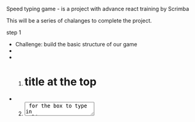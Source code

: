 Speed typing game - is a project with advance react training by Scrimba

This will be a series of chalanges to complete the project.

step 1

* Challenge: build the basic structure of our game
* 
* 1. <h1> title at the top
* 2. <textarea> for the box to type in 
*      (tip: React normalizes <textarea /> to be more like <input />, 
*      so it can be used as a self-closing element and uses the `value` property
*      to set its contents)
* 3. <h4> to display the amount of time remaining
* 4. <button> to start the game
* 5. Another <h1> to display the word count


step2

 * Challenge: Using hooks, track the state of the text in the textarea on every keystroke
 * To verify it's working, you could just console.log the state on every change
 * 
 * https://scrimba.com/p/p7P5Hd/cW8Jdfy

 Step 3

 * Challenge:
 * 
 * Create a function to calculate the number of separate words in the `text` state
 * For now, just console.log the word count when the button gets clicked to test it out.
 
 step 4

 * Challenge:
 * 
 * 1. Create state to hold the current value of the countdown timer.
 *    Display this time in the "Time Remaining" header
 * 2. Set up an effect that runs every time the `timeRemaining` changes
 *    The effect should wait 1 second, then decrement the `timeRemaining` by 1
 * 
 *    Hint: use `setTimeout` instead of `setInterval`. This will help you avoid
 *    a lot of extra work.
 * 
 *    Warning: there will be a bug in this, but we'll tackle that next

step 5

 * Challenge:
  * 
 * Make it so clicking the Start button starts the timer instead of it starting on refresh
 * (Hint: use a new state variable to indicate if the game should be running or not)

 step 6 

 * Challenge:
 * 
 * When the timer reaches 0, count the number of words the user typed in 
 * and display it in the "Word count" section
 * 
 * After the game ends, make it so the user can click the Start button again
 * to play a second time
 *
 *Create start and end game functions

 step 7
 *
 * Make the input box focus (DOM elements have a method called .focus()) 
 * immediately when the game starts

	step 8

 * Challenge:
 * 
 * Move the "business logic" into a custom hook, which will provide
 * any parts of state and any functions to this component to use.
 * 
 * You can easily tell which parts the component needs by looking at 
 * the variables being used inside the `return`ed markup below.

 